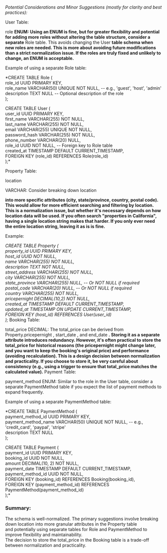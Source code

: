 
*Potential Considerations and Minor Suggestions (mostly for clarity and best practices):*

User Table:

role
__ENUM: Using an ENUM is fine, but for greater flexibility and potential for adding more roles without altering the table structure, consider a separate__
Role
table. This avoids changing the
User
**table schema when new roles are needed. This is more about avoiding future modifications than a strict normalization issue. If the roles are truly fixed and unlikely to change, an ENUM is acceptable.**

Example of using a separate
Role
table:

*CREATE TABLE Role (<br>
    role_id UUID PRIMARY KEY, <br> 
    role_name VARCHAR(50) UNIQUE NOT NULL,  -- e.g., 'guest', 'host', 'admin'  <br>
    description TEXT NULL  -- Optional description of the role  <br>
    );<br>

CREATE TABLE User (<br>
    user_id UUID PRIMARY KEY,<br>
    first_name VARCHAR(255) NOT NULL,<br>
    last_name VARCHAR(255) NOT NULL,<br>
    email VARCHAR(255) UNIQUE NOT NULL,<br>
    password_hash VARCHAR(255) NOT NULL,<br>
    phone_number VARCHAR(20) NULL,<br>
    role_id UUID NOT NULL, -- Foreign key to Role table<br>
    created_at TIMESTAMP DEFAULT CURRENT_TIMESTAMP,<br>
    FOREIGN KEY (role_id) REFERENCES Role(role_id)<br>
);*<br>

Property Table:

location

VARCHAR: Consider breaking down
location

__into more specific attributes (city, state/province, country, postal code). This would allow for more efficient searching and filtering by location. This is a normalization issue, but whether it's necessary depends on how location data will be used. If you often search "properties in California", having a single location string makes that harder. If you only ever need the entire location string, leaving it as is is fine.__

Example:

*CREATE TABLE Property (<br>
    property_id UUID PRIMARY KEY,<br>
    host_id UUID NOT NULL,<br>
    name VARCHAR(255) NOT NULL,<br>
    description TEXT NOT NULL,<br>
    street_address VARCHAR(255) NOT NULL,<br>
    city VARCHAR(255) NOT NULL,<br>
    state_province VARCHAR(255) NULL,  -- Or NOT NULL if required<br>
    postal_code VARCHAR(20) NULL,     -- Or NOT NULL if required<br>
    country VARCHAR(255) NOT NULL,<br>
    pricepernight DECIMAL(10,2) NOT NULL,<br>
    created_at TIMESTAMP DEFAULT CURRENT_TIMESTAMP,<br>
    updated_at TIMESTAMP ON UPDATE CURRENT_TIMESTAMP,<br>
    FOREIGN KEY (host_id) REFERENCES User(user_id)<br>
);*
Booking Table:

total_price
DECIMAL: The
total_price
can be derived from
Property.pricepernight
,
start_date
, and
end_date
__. Storing it as a separate attribute introduces redundancy. However, it's often practical to store the
total_price
for historical reasons (the pricepernight might change later, and you want to keep the booking's original price) and performance (avoiding recalculation).
This is a design decision between normalization and practicality. If you choose to store it, be very careful about consistency (e.g., using a trigger to ensure that total_price matches the calculated value).__
Payment Table:

payment_method
ENUM: Similar to the
role
in the
User
table, consider a separate
PaymentMethod
table if you expect the list of payment methods to expand frequently.

Example of using a separate
PaymentMethod
table:

*CREATE TABLE PaymentMethod (<br>
    payment_method_id UUID PRIMARY KEY,<br>
    payment_method_name VARCHAR(50) UNIQUE NOT NULL,  -- e.g., 'credit_card', 'paypal', 'stripe'<br>
    description TEXT NULL<br>
);

CREATE TABLE Payment (<br>
    payment_id UUID PRIMARY KEY,<br>
    booking_id UUID NOT NULL,<br>
    amount DECIMAL(10, 2) NOT NULL,<br>
    payment_date TIMESTAMP DEFAULT CURRENT_TIMESTAMP,<br>
    payment_method_id UUID NOT NULL,<br>
    FOREIGN KEY (booking_id) REFERENCES Booking(booking_id),<br>
    FOREIGN KEY (payment_method_id) REFERENCES PaymentMethod(payment_method_id)<br>
);*

### Summary:

The schema is well-normalized. The primary suggestions involve breaking down location into more granular attributes in the Property table<br> and potentially using separate tables for Role and PaymentMethod to improve flexibility and maintainability. <br> The decision to store the total_price in the Booking
table is a trade-off between normalization and practicality.
